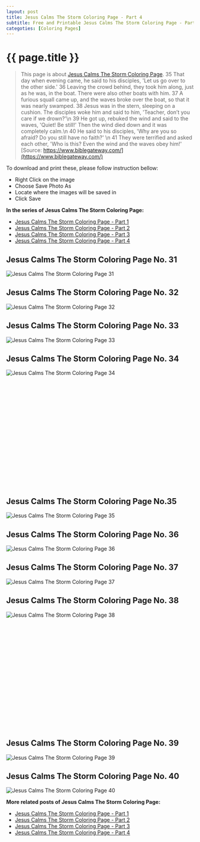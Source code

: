 ```yaml
---
layout: post
title: Jesus Calms The Storm Coloring Page - Part 4
subtitle: Free and Printable Jesus Calms The Storm Coloring Page - Part 4
categoties: [Coloring Pages]
---
```

{{ page.title }}
================
> This page is about [Jesus Calms The Storm Coloring Page](https://freecoloringpages.github.io/). 35 That day when evening came, he said to his disciples, 'Let us go over to the other side.' 36 Leaving the crowd behind, they took him along, just as he was, in the boat. There were also other boats with him. 37 A furious squall came up, and the waves broke over the boat, so that it was nearly swamped. 38 Jesus was in the stern, sleeping on a cushion. The disciples woke him and said to him, 'Teacher, don’t you care if we drown?'\n 39 He got up, rebuked the wind and said to the waves, 'Quiet! Be still!' Then the wind died down and it was completely calm.\n 40 He said to his disciples, 'Why are you so afraid? Do you still have no faith?' \n 41 They were terrified and asked each other, 'Who is this? Even the wind and the waves obey him!' [Source: https://www.biblegateway.com/](https://www.biblegateway.com/)

To download and print these, please follow instruction bellow:
* Right Click on the image 
* Choose Save Photo As 
* Locate where the images will be saved in 
* Click Save

**In the series of Jesus Calms The Storm Coloring Page:**

* [Jesus Calms The Storm Coloring Page - Part 1](https://freecoloringpages.github.io/2017/11/30/Jesus-Calms-The-Storm-Coloring-Page-part-1.html)
* [Jesus Calms The Storm Coloring Page - Part 2](https://freecoloringpages.github.io/2017/11/30/Jesus-Calms-The-Storm-Coloring-Page-part-2.html)
* [Jesus Calms The Storm Coloring Page - Part 3](https://freecoloringpages.github.io/2017/11/30/Jesus-Calms-The-Storm-Coloring-Page-part-3.html)
* [Jesus Calms The Storm Coloring Page - Part 4](https://freecoloringpages.github.io/2017/11/30/Jesus-Calms-The-Storm-Coloring-Page-part-4.html)

## Jesus Calms The Storm Coloring Page No. 31
![Jesus Calms The Storm Coloring Page 31](https://freecoloringpages.github.io/img1/Jesus-Calms-The-Storm-Coloring-Page%20(31).jpg "Jesus Calms The Storm Coloring Page 31")

## Jesus Calms The Storm Coloring Page No. 32
![Jesus Calms The Storm Coloring Page 32](https://freecoloringpages.github.io/img1/Jesus-Calms-The-Storm-Coloring-Page%20(32).jpg "Jesus Calms The Storm Coloring Page 32")

## Jesus Calms The Storm Coloring Page No. 33
![Jesus Calms The Storm Coloring Page 33](https://freecoloringpages.github.io/img1/Jesus-Calms-The-Storm-Coloring-Page%20(33).jpg "Jesus Calms The Storm Coloring Page 33")

## Jesus Calms The Storm Coloring Page No. 34
![Jesus Calms The Storm Coloring Page 34](https://freecoloringpages.github.io/img1/Jesus-Calms-The-Storm-Coloring-Page%20(34).jpg "Jesus Calms The Storm Coloring Page 34")

<script async src="//pagead2.googlesyndication.com/pagead/js/adsbygoogle.js"></script><!-- Texxtonly --><ins class="adsbygoogle" style="display:inline-block;width:336px;height:280px" data-ad-client="ca-pub-6753140515841889" data-ad-slot="3207852233"></ins><script>(adsbygoogle = window.adsbygoogle || []).push({}); </script>

## Jesus Calms The Storm Coloring Page No.35
![Jesus Calms The Storm Coloring Page 35](https://freecoloringpages.github.io/img1/Jesus-Calms-The-Storm-Coloring-Page%20(35).jpg "Jesus Calms The Storm Coloring Page 35")

## Jesus Calms The Storm Coloring Page No. 36
![Jesus Calms The Storm Coloring Page 36](https://freecoloringpages.github.io/img1/Jesus-Calms-The-Storm-Coloring-Page%20(36).jpg "Jesus Calms The Storm Coloring Page 36")

## Jesus Calms The Storm Coloring Page No. 37
![Jesus Calms The Storm Coloring Page 37](https://freecoloringpages.github.io/img1/Jesus-Calms-The-Storm-Coloring-Page%20(37).jpg "Jesus Calms The Storm Coloring Page 37")

## Jesus Calms The Storm Coloring Page No. 38
![Jesus Calms The Storm Coloring Page 38](https://freecoloringpages.github.io/img1/Jesus-Calms-The-Storm-Coloring-Page%20(38).jpg "Jesus Calms The Storm Coloring Page 38")

<script async src="//pagead2.googlesyndication.com/pagead/js/adsbygoogle.js"></script><!-- Texxtonly --><ins class="adsbygoogle" style="display:inline-block;width:336px;height:280px" data-ad-client="ca-pub-6753140515841889" data-ad-slot="3207852233"></ins><script>(adsbygoogle = window.adsbygoogle || []).push({}); </script>

## Jesus Calms The Storm Coloring Page No. 39
![Jesus Calms The Storm Coloring Page 39](https://freecoloringpages.github.io/img1/Jesus-Calms-The-Storm-Coloring-Page%20(39).jpg "Jesus Calms The Storm Coloring Page 39")

## Jesus Calms The Storm Coloring Page No. 40
![Jesus Calms The Storm Coloring Page 40](https://freecoloringpages.github.io/img1/Jesus-Calms-The-Storm-Coloring-Page%20(40).jpg "Jesus Calms The Storm Coloring Page 40")

**More related posts of Jesus Calms The Storm Coloring Page:**

* [Jesus Calms The Storm Coloring Page - Part 1](https://freecoloringpages.github.io/2017/11/30/Jesus-Calms-The-Storm-Coloring-Page-part-1.html)
* [Jesus Calms The Storm Coloring Page - Part 2](https://freecoloringpages.github.io/2017/11/30/Jesus-Calms-The-Storm-Coloring-Page-part-2.html)
* [Jesus Calms The Storm Coloring Page - Part 3](https://freecoloringpages.github.io/2017/11/30/Jesus-Calms-The-Storm-Coloring-Page-part-3.html)
* [Jesus Calms The Storm Coloring Page - Part 4](https://freecoloringpages.github.io/2017/11/30/Jesus-Calms-The-Storm-Coloring-Page-part-4.html)

